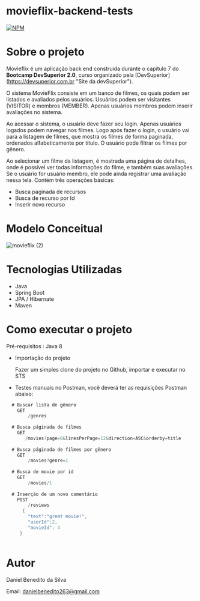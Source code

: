 # movieflix-backend-tests

[![NPM](https://img.shields.io/npm/l/react)](https://github.com/Daniel-BS-Dev/bootcamp-devsuperior/blob/main/LICENSE)

# Sobre o projeto

Movieflix é um aplicação back end construida durante o capítulo 7 do **Bootcamp DevSuperior 2.0**, curso organizado pela [DevSuperior]
(https://devsuperior.com.br "Site da devSuperior").

O sistema MovieFlix consiste em um banco de filmes, os quais podem ser listados e avaliados pelos usuários. Usuários podem ser visitantes (VISITOR) e membros (MEMBER). Apenas usuários membros podem inserir avaliações no sistema.

Ao acessar o sistema, o usuário deve fazer seu login. Apenas usuários logados podem navegar nos filmes. Logo após fazer o login, o usuário vai para a listagem de filmes, que mostra os filmes de forma paginada, ordenados alfabeticamente por título. O usuário pode filtrar os filmes por gênero.

Ao selecionar um filme da listagem, é mostrada uma página de detalhes, onde é possível ver todas informações do filme, e também suas avaliações. Se o usuário for usuário membro, ele pode ainda registrar uma avaliação nessa tela. Contém três operações básicas:

   * Busca paginada de recursos
   * Busca de recurso por Id
   * Inserir novo recurso
  
   
# Modelo Conceitual
![movieflix (2)](https://user-images.githubusercontent.com/81425846/125809059-eb316f49-ddcd-4f27-ab52-ac7337db8b4d.png)

# Tecnologias Utilizadas
   - Java
   - Spring Boot
   - JPA / Hibernate
   - Maven
   
# Como executar o projeto

Pré-requisitos : Java 8

* Importação do projeto

     Fazer um simples clone do projeto no Github, importar e executar no STS

* Testes manuais no Postman, você deverá ter as requisições Postman abaixo:
    
 ```java
   # Buscar lista de gênero
     GET 
         /genres
    
   # Busca páginada de filmes
     GET 
        /movies?page=0&linesPerPage=12&direction=ASC&orderby=title
        
   # Busca páginada de filmes por gênero
     GET 
         /movies?genre=1
         
   # Busca de movie por id
     GET 
         /movies/1
         
   # Inserção de um novo comentário
     POST 
         /reviews
       {
         "text":"great movie!",
         "userId":2,
         "movieId": 4
      }
    
  ``````````
  


# Autor 

Daniel Benedito da Silva

Email: danielbenedito263@gmail.com
